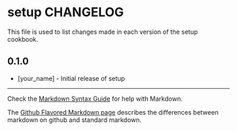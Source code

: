 # setup CHANGELOG

This file is used to list changes made in each version of the setup cookbook.

## 0.1.0
- [your_name] - Initial release of setup

- - -
Check the [Markdown Syntax Guide](http://daringfireball.net/projects/markdown/syntax) for help with Markdown.

The [Github Flavored Markdown page](http://github.github.com/github-flavored-markdown/) describes the differences between markdown on github and standard markdown.
